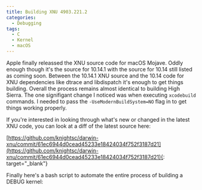 ```yaml
---
title: Building XNU 4903.221.2
categories:
  - Debugging
tags:
  - C
  - Kernel
  - macOS
---
```


Apple finally releassed the XNU source code for macOS Mojave. Oddly enough though it's the source for 10.14.1 with the source for 10.14 still listed as coming soon. Between the 10.14.1 XNU source and the 10.14 code for XNU dependencies like dtrace and libdispatch it's enough to get things building. Overall the process remains almost identical to building High Sierra. The one signifigant change I noticed was when executing `xcodebuild` commands. I needed to pass the `-UseModernBuildSystem=NO` flag in to get things working properly.

If you're interested in looking through what's new or changed in the latest XNU code, you can look at a diff of the latest source here:

[https://github.com/knightsc/darwin-xnu/commit/61ec6944d0cead45233e18424034f752f3187d21](https://github.com/knightsc/darwin-xnu/commit/61ec6944d0cead45233e18424034f752f3187d21){: target="_blank"}

Finally here's a bash script to automate the entire process of building a DEBUG kernel:

<script src="https://gist.github.com/knightsc/10810d5a0a51d6cdd79daeda99e66daa.js"></script>
